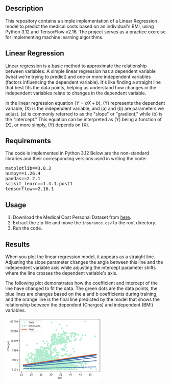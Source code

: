 ## Description
This repository contains a simple implementation of a Linear Regression model to predict the medical costs based on an individual's BMI, using Python 3.12 and TensorFlow v2.16. The project serves as a practice exercise for implementing machine learning algorithms.


## Linear Regression

Linear regression is a basic method to approximate the relationship between variables. A simple linear regression has a dependent variable (what we're trying to predict) and one or more independent variables (factors influencing the dependent variable). It's like finding a straight line that best fits the data points, helping us understand how changes in the independent variables relate to changes in the dependent variable.

In the linear regression equation ($Y = a X + b$), \(Y\) represents the dependent variable, \(X\) is the independent variable, and \(a\) and \(b\) are parameters we adjust. \(a\) is commonly referred to as the "slope" or "gradient," while \(b\) is the "intercept." This equation can be interpreted as \(Y\) being a function of \(X\), or more simply, \(Y\) depends on \(X\).




## Requirements
The code is implemented in Python 3.12 Below are the non-standard libraries and their corresponding versions used in writing the code:
<pre>
matplotlib==3.8.3
numpy==1.26.4
pandas==2.2.1
scikit_learn==1.4.1.post1
tensorflow==2.16.1
</pre>


## Usage
1. Download the Medical Cost Personal Dataset from [here](https://www.kaggle.com/datasets/mirichoi0218/insurance).
2. Extract the zip file and move the `insurance.csv` to the root directory.
3. Run the code.



## Results
When you plot the linear regression model, it appears as a straight line. Adjusting the slope parameter changes the angle between this line and the independent variable axis while adjusting the intercept parameter shifts where the line crosses the dependent variable's axis.

The following plot demonstrates how the coefficient and intercept of the line have changed to fit the data. The green dots are the data points, the blue lines are changes based on the a and b coefficients during training, and the orange line is the final line predicted by the model that shows the relationship between the dependent (Charges) and independent (BMI) variables.


<p align="left">
  <img src="./plot.png" width="60%" height=60% />
</div>
